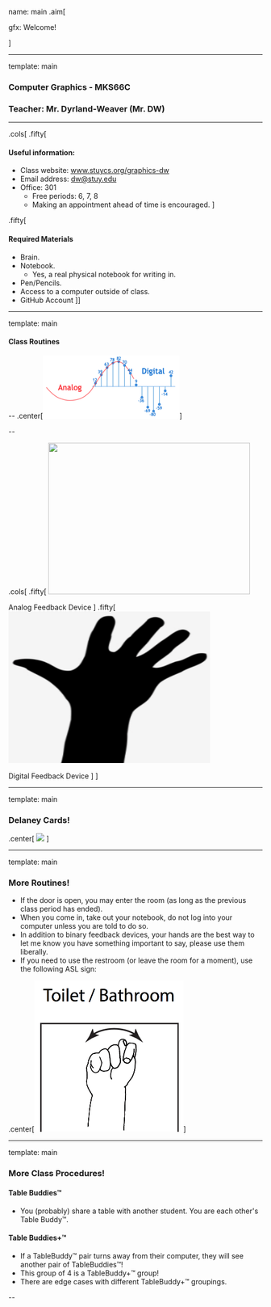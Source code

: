 name: main
.aim[<div>
  gfx: Welcome!
  </div>]

---
template: main

### Computer Graphics - MKS66C
### Teacher: Mr. Dyrland-Weaver (Mr. DW)

<hr>

.cols[
.fifty[
#### Useful information:
- Class website: www.stuycs.org/graphics-dw
- Email address: dw@stuy.edu
- Office: 301
  - Free periods: 6, 7, 8
  - Making an appointment ahead of time is encouraged.
]

.fifty[
#### Required Materials
- Brain.
- Notebook.
  - Yes, a real physical notebook for writing in.
- Pen/Pencils.
- Access to a computer outside of class.
- GitHub Account
]]


---
template: main

#### Class Routines

--
.center[![Analog & Digital](img/00_anglog_dig.png)]

--

.cols[
.fifty[
 <img src="img/full_00_analog_fbk_dev.gif" width="400" height="300">

Analog Feedback Device
]
.fifty[
 <img src="img/00_dig_fbk_dev.png" width="400" height="300">

Digital Feedback Device
]
]

---
template: main

### Delaney Cards!
.center[ <img src="img/00_delaney_example.png" height="450"> ]

---
template: main

### More Routines!

- If the door is open, you may enter the room (as long as the previous class period has ended).
- When you come in, take out your notebook, do not log into your computer unless you are told to do so.
- In addition to binary feedback devices, your hands are the best way to let me know you have something important to say, please use them liberally.
- If you need to use the restroom (or leave the room for a moment), use the following ASL sign:

.center[<img src="img/01_asl_bathroom.png" height="300">]



---
template: main

### More Class Procedures!
#### Table Buddies™
- You (probably) share a table with another student. You are each other's Table Buddy™.

#### Table Buddies+™
- If a TableBuddy™ pair turns away from their computer, they will see another pair of TableBuddies™!
- This group of 4 is a TableBuddy+™ group!
- There are edge cases with different TableBuddy+™ groupings.

--
